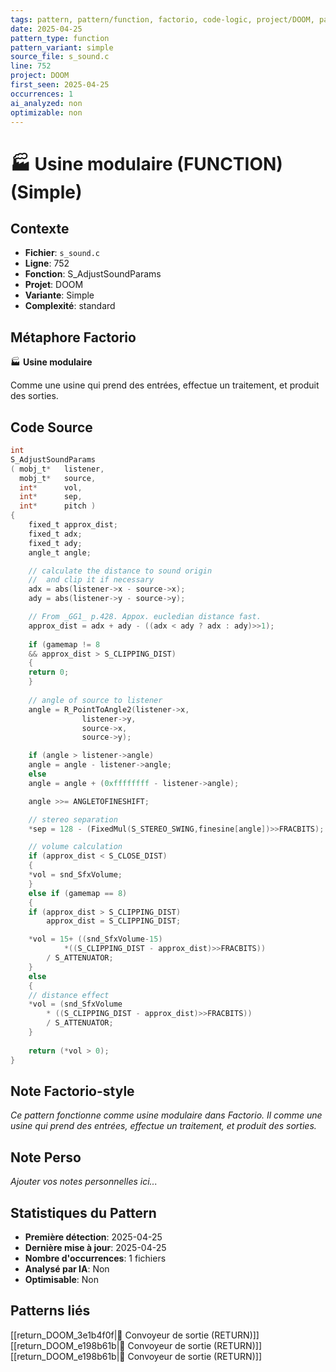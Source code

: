 ```yaml
---
tags: pattern, pattern/function, factorio, code-logic, project/DOOM, pattern/variant/simple
date: 2025-04-25
pattern_type: function
pattern_variant: simple
source_file: s_sound.c
line: 752
project: DOOM
first_seen: 2025-04-25
occurrences: 1
ai_analyzed: non
optimizable: non
---
```


# 🏭 Usine modulaire (FUNCTION) (Simple)

## Contexte
- **Fichier**: `s_sound.c`
- **Ligne**: 752
- **Fonction**: S_AdjustSoundParams
- **Projet**: DOOM
- **Variante**: Simple
- **Complexité**: standard

## Métaphore Factorio
🏭 **Usine modulaire**

Comme une usine qui prend des entrées, effectue un traitement, et produit des sorties.

## Code Source
```c
int
S_AdjustSoundParams
( mobj_t*	listener,
  mobj_t*	source,
  int*		vol,
  int*		sep,
  int*		pitch )
{
    fixed_t	approx_dist;
    fixed_t	adx;
    fixed_t	ady;
    angle_t	angle;

    // calculate the distance to sound origin
    //  and clip it if necessary
    adx = abs(listener->x - source->x);
    ady = abs(listener->y - source->y);

    // From _GG1_ p.428. Appox. eucledian distance fast.
    approx_dist = adx + ady - ((adx < ady ? adx : ady)>>1);
    
    if (gamemap != 8
	&& approx_dist > S_CLIPPING_DIST)
    {
	return 0;
    }
    
    // angle of source to listener
    angle = R_PointToAngle2(listener->x,
			    listener->y,
			    source->x,
			    source->y);

    if (angle > listener->angle)
	angle = angle - listener->angle;
    else
	angle = angle + (0xffffffff - listener->angle);

    angle >>= ANGLETOFINESHIFT;

    // stereo separation
    *sep = 128 - (FixedMul(S_STEREO_SWING,finesine[angle])>>FRACBITS);

    // volume calculation
    if (approx_dist < S_CLOSE_DIST)
    {
	*vol = snd_SfxVolume;
    }
    else if (gamemap == 8)
    {
	if (approx_dist > S_CLIPPING_DIST)
	    approx_dist = S_CLIPPING_DIST;

	*vol = 15+ ((snd_SfxVolume-15)
		    *((S_CLIPPING_DIST - approx_dist)>>FRACBITS))
	    / S_ATTENUATOR;
    }
    else
    {
	// distance effect
	*vol = (snd_SfxVolume
		* ((S_CLIPPING_DIST - approx_dist)>>FRACBITS))
	    / S_ATTENUATOR; 
    }
    
    return (*vol > 0);
}
```

## Note Factorio-style
*Ce pattern fonctionne comme usine modulaire dans Factorio. Il comme une usine qui prend des entrées, effectue un traitement, et produit des sorties.*

## Note Perso
*Ajouter vos notes personnelles ici...*

## Statistiques du Pattern
- **Première détection**: 2025-04-25
- **Dernière mise à jour**: 2025-04-25
- **Nombre d'occurrences**: 1 fichiers
- **Analysé par IA**: Non
- **Optimisable**: Non

## Patterns liés
[[return_DOOM_3e1b4f0f|🚚 Convoyeur de sortie (RETURN)]]
[[return_DOOM_e198b61b|🚚 Convoyeur de sortie (RETURN)]]
[[return_DOOM_e198b61b|🚚 Convoyeur de sortie (RETURN)]]
